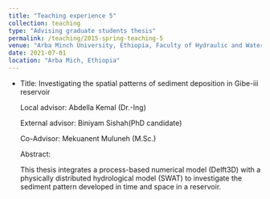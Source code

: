 ```yaml
---
title: "Teaching experience 5"
collection: teaching
type: "Advising graduate students thesis"
permalink: /teaching/2015-spring-teaching-5
venue: "Arba Minch University, Ethiopia, Faculty of Hydraulic and Water Resources Engineering"
date: 2021-07-01
location: "Arba Mich, Ethiopia"
---
```


* Title:  Investigating the spatial patterns of sediment deposition in Gibe-iii reservoir

  Local advisor: Abdella Kemal (Dr.-Ing)
  
  External advisor: Biniyam Sishah(PhD candidate) 
  
  Co-Advisor: Mekuanent Muluneh (M.Sc.)
  
  Abstract:
  
  This thesis integrates a process-based numerical model (Delft3D) with a physically distributed hydrological model (SWAT) to investigate the sediment pattern developed in time and space in a reservoir. 

  
